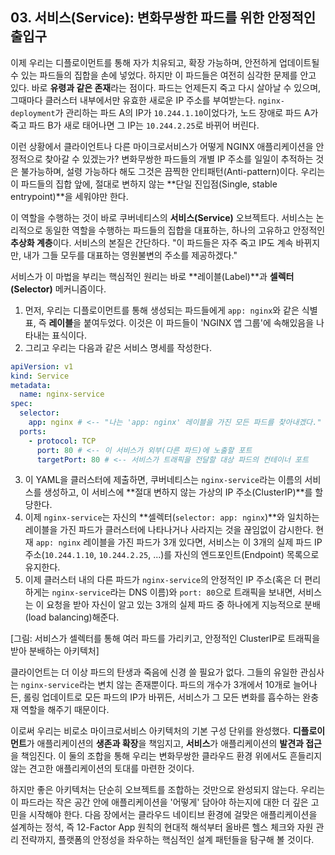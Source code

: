 ## 03\. 서비스(Service): 변화무쌍한 파드를 위한 안정적인 출입구

이제 우리는 디플로이먼트를 통해 자가 치유되고, 확장 가능하며, 안전하게 업데이트될 수 있는 파드들의 집합을 손에 넣었다. 하지만 이 파드들은 여전히 심각한 문제를 안고 있다. 바로 **유령과 같은 존재**라는 점이다. 파드는 언제든지 죽고 다시 살아날 수 있으며, 그때마다 클러스터 내부에서만 유효한 새로운 IP 주소를 부여받는다. `nginx-deployment`가 관리하는 파드 A의 IP가 `10.244.1.10`이었다가, 노드 장애로 파드 A가 죽고 파드 B가 새로 태어나면 그 IP는 `10.244.2.25`로 바뀌어 버린다.

이런 상황에서 클라이언트나 다른 마이크로서비스가 어떻게 NGINX 애플리케이션을 안정적으로 찾아갈 수 있겠는가? 변화무쌍한 파드들의 개별 IP 주소를 일일이 추적하는 것은 불가능하며, 설령 가능하다 해도 그것은 끔찍한 안티패턴(Anti-pattern)이다. 우리는 이 파드들의 집합 앞에, 절대로 변하지 않는 \*\*단일 진입점(Single, stable entrypoint)\*\*을 세워야만 한다.

이 역할을 수행하는 것이 바로 쿠버네티스의 **서비스(Service)** 오브젝트다. 서비스는 논리적으로 동일한 역할을 수행하는 파드들의 집합을 대표하는, 하나의 고유하고 안정적인 **추상화 계층**이다. 서비스의 본질은 간단하다. "이 파드들은 자주 죽고 IP도 계속 바뀌지만, 내가 그들 모두를 대표하는 영원불변의 주소를 제공하겠다."

서비스가 이 마법을 부리는 핵심적인 원리는 바로 \*\*레이블(Label)\*\*과 **셀렉터(Selector)** 메커니즘이다.

1.  먼저, 우리는 디플로이먼트를 통해 생성되는 파드들에게 `app: nginx`와 같은 식별표, 즉 **레이블**을 붙여두었다. 이것은 이 파드들이 'NGINX 앱 그룹'에 속해있음을 나타내는 표식이다.
2.  그리고 우리는 다음과 같은 서비스 명세를 작성한다.

<!-- end list -->

```yaml
apiVersion: v1
kind: Service
metadata:
  name: nginx-service
spec:
  selector:
    app: nginx # <-- "나는 'app: nginx' 레이블을 가진 모든 파드를 찾아내겠다."
  ports:
    - protocol: TCP
      port: 80 # <-- 이 서비스가 외부(다른 파드)에 노출할 포트
      targetPort: 80 # <-- 서비스가 트래픽을 전달할 대상 파드의 컨테이너 포트
```

3.  이 YAML을 클러스터에 제출하면, 쿠버네티스는 `nginx-service`라는 이름의 서비스를 생성하고, 이 서비스에 \*\*절대 변하지 않는 가상의 IP 주소(ClusterIP)\*\*를 할당한다.
4.  이제 `nginx-service`는 자신의 \*\*셀렉터(`selector: app: nginx`)\*\*와 일치하는 레이블을 가진 파드가 클러스터에 나타나거나 사라지는 것을 끊임없이 감시한다. 현재 `app: nginx` 레이블을 가진 파드가 3개 있다면, 서비스는 이 3개의 실제 파드 IP 주소(`10.244.1.10`, `10.244.2.25`, ...)를 자신의 엔드포인트(Endpoint) 목록으로 유지한다.
5.  이제 클러스터 내의 다른 파드가 `nginx-service`의 안정적인 IP 주소(혹은 더 편리하게는 `nginx-service`라는 DNS 이름)와 `port: 80`으로 트래픽을 보내면, 서비스는 이 요청을 받아 자신이 알고 있는 3개의 실제 파드 중 하나에게 지능적으로 분배(load balancing)해준다.

[그림: 서비스가 셀렉터를 통해 여러 파드를 가리키고, 안정적인 ClusterIP로 트래픽을 받아 분배하는 아키텍처]

클라이언트는 더 이상 파드의 탄생과 죽음에 신경 쓸 필요가 없다. 그들의 유일한 관심사는 `nginx-service`라는 변치 않는 존재뿐이다. 파드의 개수가 3개에서 10개로 늘어나든, 롤링 업데이트로 모든 파드의 IP가 바뀌든, 서비스가 그 모든 변화를 흡수하는 완충재 역할을 해주기 때문이다.

이로써 우리는 비로소 마이크로서비스 아키텍처의 기본 구성 단위를 완성했다. **디플로이먼트**가 애플리케이션의 **생존과 확장**을 책임지고, **서비스**가 애플리케이션의 **발견과 접근**을 책임진다. 이 둘의 조합을 통해 우리는 변화무쌍한 클라우드 환경 위에서도 흔들리지 않는 견고한 애플리케이션의 토대를 마련한 것이다.

하지만 좋은 아키텍처는 단순히 오브젝트를 조합하는 것만으로 완성되지 않는다. 우리는 이 파드라는 작은 공간 안에 애플리케이션을 '어떻게' 담아야 하는지에 대한 더 깊은 고민을 시작해야 한다. 다음 장에서는 클라우드 네이티브 환경에 걸맞은 애플리케이션을 설계하는 정석, 즉 12-Factor App 원칙의 현대적 해석부터 올바른 헬스 체크와 자원 관리 전략까지, 플랫폼의 안정성을 좌우하는 핵심적인 설계 패턴들을 탐구해 볼 것이다.